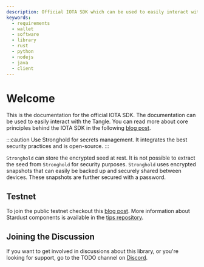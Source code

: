 ```yaml
---
description: Official IOTA SDK which can be used to easily interact with the Tangle
keywords:
  - requirements
  - wallet
  - software
  - library
  - rust
  - python
  - nodejs
  - java
  - client
---
```


# Welcome

This is the documentation for the official IOTA SDK. The documentation can be used to easily interact with the Tangle. You can read more about core principles behind the IOTA SDK in the following [blog post](https://blog.iota.org/the-new-iota-client-libraries-harder-better-faster-stronger/).

:::caution
Use Stronghold for secrets management. It integrates the best security practices and is open-source.
:::

`Stronghold` can store the encrypted seed at rest. It is not possible to extract the seed from `Stronghold` for security purposes. `Stronghold` uses encrypted snapshots that can easily be backed up and securely shared between devices. These snapshots are further secured with a password.

## Testnet

To join the public testnet checkout this [blog post](https://blog.shimmer.network/shimmer-beta-network-is-live). More information about Stardust components is available in the [tips repository](https://github.com/iotaledger/tips/pulls).

## Joining the Discussion

If you want to get involved in discussions about this library, or you're looking for support, go to the TODO channel on [Discord](https://discord.iota.org).
